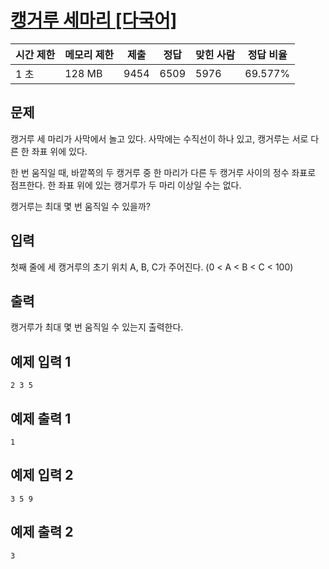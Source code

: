 # [캥거루 세마리 [다국어]](https://www.acmicpc.net/problem/2965)

| 시간 제한 | 메모리 제한 | 제출 | 정답 | 맞힌 사람 | 정답 비율 |
| --- | --- | --- | --- | --- | --- |
| 1 초 | 128 MB | 9454 | 6509 | 5976 | 69.577% |

## 문제

캥거루 세 마리가 사막에서 놀고 있다. 사막에는 수직선이 하나 있고, 캥거루는 서로 다른 한 좌표 위에 있다.

한 번 움직일 때, 바깥쪽의 두 캥거루 중 한 마리가 다른 두 캥거루 사이의 정수 좌표로 점프한다. 한 좌표 위에 있는 캥거루가 두 마리 이상일 수는 없다.

캥거루는 최대 몇 번 움직일 수 있을까?

## 입력

첫째 줄에 세 캥거루의 초기 위치 A, B, C가 주어진다. (0 < A < B < C < 100)

## 출력

캥거루가 최대 몇 번 움직일 수 있는지 출력한다.

## 예제 입력 1

```
2 3 5

```

## 예제 출력 1

```
1

```

## 예제 입력 2

```
3 5 9

```

## 예제 출력 2

```
3
```
